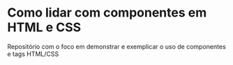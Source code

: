 # Como lidar com componentes em HTML e CSS

Repositório com o foco em demonstrar e exemplicar o uso de componentes e tags HTML/CSS
